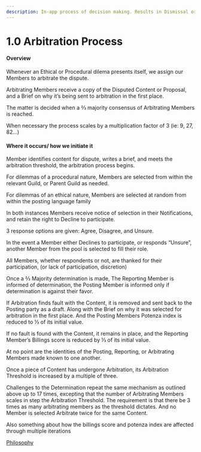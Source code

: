 ```yaml
---
description: In-app process of decision making. Results in Dismissal or Resolution
---
```


# 1.0 Arbitration Process

#### Overview

Whenever an Ethical or Procedural dilema presents itself, we assign our Members to arbitrate the dispute.

Arbitrating Members receive a copy of the Disputed Content or Proposal, and a Brief on why it’s being sent to arbitration in the first place.

The matter is decided when a ⅔ majority consensus of Arbitrating Members is reached.

When necessary the process scales by a multiplication factor of 3 (ie: 9, 27, 82…)

#### Where it occurs/ how we initiate it

Member identifies content for dispute, writes a brief, and meets the arbitration threshold, the arbitration process begins.

For dilemmas of a procedural nature, Members are selected from within the relevant Guild, or Parent Guild as needed.

For dilemmas of an ethical nature, Members are selected at random from within the posting language family

In both instances Members receive notice of selection in their Notifications, and retain the right to Decline to participate.

3 response options are given: Agree, Disagree, and Unsure.

In the event a Member either Declines to participate, or responds “Unsure”, another Member from the pool is selected to fill their role.

All Members, whether respondents or not, are thanked for their participation, (or lack of participation, discretion)

Once a ⅔ Majority determination is made, The Reporting Member is informed of determination, the Posting Member is informed only if determination is against their favor.

If Arbitration finds fault with the Content, it is removed and sent back to the Posting party as a draft. Along with the Brief on why it was selected for arbitration in the first place. And the Posting Members Potenza index is reduced to ⅓ of its initial value.

If no fault is found with the Content, it remains in place, and the Reporting Member’s Billings score is reduced by ⅓ of its initial value.

At no point are the identities of the Posting, Reporting, or Arbitrating Members made known to one another.

Once a piece of Content has undergone Arbitration, its Arbitration Threshold is increased by a multiple of three.

Challenges to the Determination repeat the same mechanism as outlined above up to 17 times, excepting that the number of Arbitrating Members scales in step the Arbitration Threshold. The requirement is that there be 3 times as many arbitrating members as the threshold dictates. And no Member is selected Arbitrate twice for the same Content.

Also something about how the billings score and potenza index are affected through multiple iterations

[Philosophy](../white-paper/community-governance-structure/1.0-arbitration-process.md)

